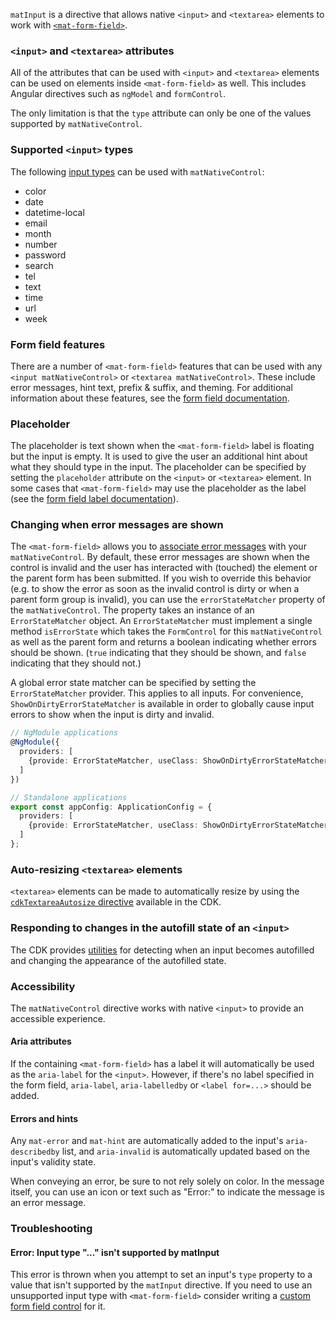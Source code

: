 `matInput` is a directive that allows native `<input>` and `<textarea>` elements to work with
[`<mat-form-field>`](https://material.angular.io/components/form-field/overview).

<!-- example(input-overview) -->

### `<input>` and `<textarea>` attributes

All of the attributes that can be used with `<input>` and `<textarea>` elements can be used
on elements inside `<mat-form-field>` as well. This includes Angular directives such as `ngModel`
and `formControl`.

The only limitation is that the `type` attribute can only be one of the values supported by
`matNativeControl`.

### Supported `<input>` types

The following [input types](https://developer.mozilla.org/en-US/docs/Web/HTML/Element/input) can
be used with `matNativeControl`:
* color
* date
* datetime-local
* email
* month
* number
* password
* search
* tel
* text
* time
* url
* week

### Form field features

There are a number of `<mat-form-field>` features that can be used with any `<input matNativeControl>` or
`<textarea matNativeControl>`. These include error messages, hint text, prefix & suffix, and theming. For
additional information about these features, see the
[form field documentation](https://material.angular.io/components/form-field/overview).

### Placeholder

The placeholder is text shown when the `<mat-form-field>` label is floating but the input is empty.
It is used to give the user an additional hint about what they should type in the input. The
placeholder can be specified by setting the `placeholder` attribute on the `<input>` or `<textarea>`
element. In some cases that `<mat-form-field>` may use the placeholder as the label (see the
[form field label documentation](https://material.angular.io/components/form-field/overview#floating-label)).

### Changing when error messages are shown

The `<mat-form-field>` allows you to
[associate error messages](https://material.angular.io/components/form-field/overview#error-messages)
with your `matNativeControl`. By default, these error messages are shown when the control is invalid and
the user has interacted with (touched) the element or the parent form has been submitted. If
you wish to override this behavior (e.g. to show the error as soon as the invalid control is dirty
or when a parent form group is invalid), you can use the `errorStateMatcher` property of the
`matNativeControl`. The property takes an instance of an `ErrorStateMatcher` object. An `ErrorStateMatcher`
must implement a single method `isErrorState` which takes the `FormControl` for this `matNativeControl` as
well as the parent form and returns a boolean indicating whether errors should be shown. (`true`
indicating that they should be shown, and `false` indicating that they should not.)

<!-- example(input-error-state-matcher) -->

A global error state matcher can be specified by setting the `ErrorStateMatcher` provider. This
applies to all inputs. For convenience, `ShowOnDirtyErrorStateMatcher` is available in order to
globally cause input errors to show when the input is dirty and invalid.

```ts
// NgModule applications
@NgModule({
  providers: [
    {provide: ErrorStateMatcher, useClass: ShowOnDirtyErrorStateMatcher}
  ]
})

// Standalone applications
export const appConfig: ApplicationConfig = {
  providers: [
    {provide: ErrorStateMatcher, useClass: ShowOnDirtyErrorStateMatcher}
  ]
};
```

### Auto-resizing `<textarea>` elements

`<textarea>` elements can be made to automatically resize by using the
[`cdkTextareaAutosize` directive](https://material.angular.io/cdk/text-field/overview#automatically-resizing-a-textarea)
available in the CDK.

### Responding to changes in the autofill state of an `<input>`

The CDK provides
[utilities](https://material.angular.io/cdk/text-field/overview#monitoring-the-autofill-state-of-an-input)
for detecting when an input becomes autofilled and changing the appearance of the autofilled state.

### Accessibility

The `matNativeControl` directive works with native `<input>` to provide an accessible experience.

#### Aria attributes

If the containing `<mat-form-field>` has a label it will automatically be used as the `aria-label`
for the `<input>`. However, if there's no label specified in the form field, `aria-label`,
`aria-labelledby` or `<label for=...>` should be added.

#### Errors and hints

Any `mat-error` and `mat-hint` are automatically added to the input's `aria-describedby` list, and
`aria-invalid` is automatically updated based on the input's validity state.

When conveying an error, be sure to not rely solely on color. In the message itself, you can use an
icon or text such as "Error:" to indicate the message is an error message.

### Troubleshooting

#### Error: Input type "..." isn't supported by matInput

This error is thrown when you attempt to set an input's `type` property to a value that isn't
supported by the `matInput` directive. If you need to use an unsupported input type with
`<mat-form-field>` consider writing a
[custom form field control](https://material.angular.io/guide/creating-a-custom-form-field-control)
for it.

